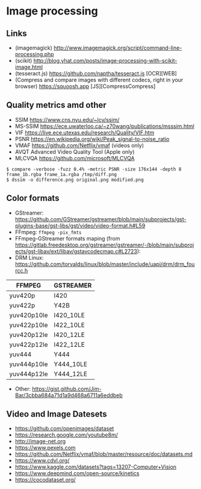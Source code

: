 Image processing
================

Links
-----

* (imagemagick) http://www.imagemagick.org/script/command-line-processing.php
* (scikit) http://blog.yhat.com/posts/image-processing-with-scikit-image.html
* (tesseract.js) https://github.com/naptha/tesseract.js [OCR][WEB]
* (Compress and compare images with different codecs, right in your browser) https://squoosh.app [JS][CompressCompress]


Quality metrics amd other
--------------

* SSIM https://www.cns.nyu.edu/~lcv/ssim/
* MS-SSIM https://ece.uwaterloo.ca/~z70wang/publications/msssim.html
* VIF https://live.ece.utexas.edu/research/Quality/VIF.htm
* PSNR https://en.wikipedia.org/wiki/Peak_signal-to-noise_ratio
* VMAF https://github.com/Netflix/vmaf (videos only)
* AVQT Advanced Video Quality Tool (Apple only)
* MLCVQA https://github.com/microsoft/MLCVQA

```
$ compare -verbose -fuzz 0.4% -metric PSNR -size 176x144 -depth 8 frame_1b.rgba frame_1a.rgba /tmp/diff.png
$ dssim -o difference.png original.png modified.png
```

Color formats
---------------
* GStreamer: https://github.com/GStreamer/gstreamer/blob/main/subprojects/gst-plugins-base/gst-libs/gst/video/video-format.h#L59
* FFmpeg: `ffmpeg -pix_fmts`
* FFmpeg-GStreamer formats maping (from https://gitlab.freedesktop.org/gstreamer/gstreamer/-/blob/main/subprojects/gst-libav/ext/libav/gstavcodecmap.c#L2723):
* DRM Linux: https://github.com/torvalds/linux/blob/master/include/uapi/drm/drm_fourcc.h

| FFMPEG     | GSTREAMER  |
|------------|------------|
| yuv420p    | I420       |
| yuv422p    | Y42B       |
| yuv420p10le| I420_10LE  |
| yuv422p10le| I422_10LE  |
| yuv420p12le| I420_12LE  |
| yuv422p12le| I422_12LE  |
| yuv444     | Y444       |
| yuv444p10le| Y444_10LE  |
| yuv444p12le| Y444_12LE  |


* Other: https://gist.github.com/Jim-Bar/3cbba684a71d1a9d468a6711a6eddbeb


Video and Image Datesets
---------------

* https://github.com/openimages/dataset
* https://research.google.com/youtube8m/
* http://image-net.org
* https://www.pexels.com
* https://github.com/Netflix/vmaf/blob/master/resource/doc/datasets.md
* https://www.cdvl.org/
* https://www.kaggle.com/datasets?tags=13207-Computer+Vision
* https://www.deepmind.com/open-source/kinetics
* https://cocodataset.org/